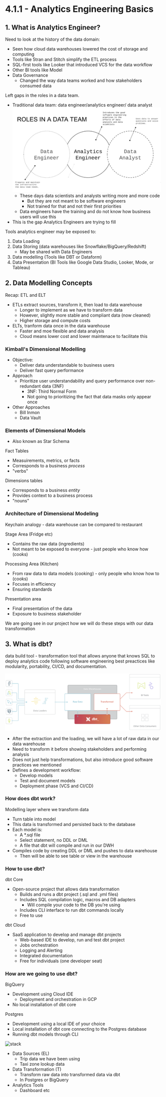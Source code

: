 # 4.1.1 - Analytics Engineering Basics

## 1. What is Analytics Engineer?
Need to look at the history of the data domain:
- Seen how cloud data warehouses lowered the cost of storage and computing
- Tools like 5tran and Stitch simplify the ETL process
- SQL-first tools like Looker that introduced VCS for the data workflow
- Other BI tools like Model
- Data Governance
    - Changed the way data teams worked and how stakeholders consumed data

Left gaps in the roles in a data team.
- Traditional data team: data engineer/analytics engineer/ data analyst
    ![roles](../images/4.1.1-roles.png)
    - These days data scientists and analysts writing more and more code
        - But they are not meant to be software engineers
        - Not trained for that and not their first priorities
    - Data engineers have the training and do not know how business users will use this
- This is the gap Analytics Engineers are trying to fill

Tools analytics engineer may be exposed to:
1. Data Loading
2. Data Storing (data warehouses like Snowflake/BigQuery/Redshift)
    - May be shared with Data Engineers
3. Data modelling (Tools like DBT or Dataform)
4. Data Presentation (BI Tools like Google Data Studio, Looker, Mode, or Tableau)

## 2. Data Modelling Concepts
Recap: ETL and ELT
- ETLs extract sources, transform it, then load to data warehouse
    - Longer to implement as we have to transform data
    - However, slightly more stable and compliant data (now cleaned)
    - Higher storage and compute costs
- ELTs, tranform data once in the data warehouse
    - Faster and moe flexible and data analysis
    - Cloud means lower cost and lower maintenace to facilitate this

### Kimball's Dimensional Modelling
- Objective:
    - Deliver data understandable to business users
    - Deliver fast query performance
- Approach
    - Prioritize user understandability and query performance over non-redundant data (3NF)
        - 3NF: Third Normal Form
        - Not going to prioritizing the fact that data masks only appear once 
- Other Approaches
    - Bill Inmon
    - Data Vault

### Elements of Dimensional Models
- Also known as Star Schema

Fact Tables
- Measuirements, metrics, or facts
- Corresponds to a business *process*
- "verbs"

Dimensions tables
- Corresponds to a business *entity*
- Provides context to a business process
- "nouns"

### Architecture of Dimensional Modeling
Keychain analogy - data warehouse can be compared to restaurant

Stage Area (Fridge etc)
- Contains the raw data (ingredients)
- Not meant to be exposed to everyone - just people who know how (cooks)

Processing Area (Kitchen)
- From raw data to data models (cooking) - only people who know how to (cooks)
- Focuses in efficiency
- Ensuring standards

Presentation area
- Final presentation of the data
- Exposure to business stakeholder

We are going see in our project how we will do these steps with our data transformation

## 3. What is dbt?

data build tool - transformation tool that allows anyone that knows SQL to deploy analytics code following software engineering best preactices like modularity, portability, CI/CD, and documentation.

![dbt](../images/4.1.2-dbt.png)
- After the extraction and the loading, we will have a lot of raw data in our data warehouse
- Need to transform it before showing stakeholders and performing analysis
- Does not just help transformations, but also introduce good software practices we mentioned
- Defines a development workflow:
    - Develop models
    - Test and document models
    - Deployment phase (VCS and CI/CD)

### How does dbt work?
Modelling layer where we transform data
- Turn table into model
- This data is transformed and persisted  back to the database
- Each model is:
    - A *.sql file
    - Select statement, no DDL or DML
    - A file that dbt will compile and run in our DWH
- Compiles code by creating DDL or DML and pushes to data warehouse
    - Then will be able to see table or view in the warehouse

### How to use dbt?
dbt Core
- Open-source project that allows data transformation
    - Builds and runs a dbt project (.sql and .yml files)
    - Includes SQL compilation logic, macros and DB adapters
        - Will compile your code to the DB you're using
    - Includes CLI interface to run dbt commands locally
    - Free to use

dbt Cloud
- SaaS application to develop and manage dbt projects
    - Web-based IDE to develop, run and test dbt project
    - Jobs orchestration
    - Logging and Alerting
    - Integrated documentation
    - Free for individuals (one developer seat)

### How are we going to use dbt?
BigQuery
- Development using Cloud IDE
    - Deployment and orchestration in GCP
- No local installation of dbt core

Postgres
- Development using a local IDE of your choice
- Local installation of dbt core connecting to the Postgres database
- Running dbt models through CLI

![stack](../images/)
- Data Sources (EL)
    - Trip data we have been using
    - Taxi zone lookup data
- Data Transformation (T)
    - Transform raw data into transformed data via dbt
    - In Postgres or BigQuery
- Analytics Tools
    - Dashboard etc